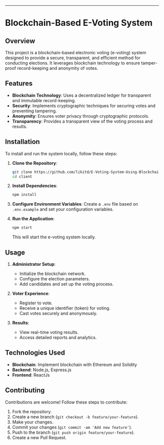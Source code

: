 
---

# Blockchain-Based E-Voting System

## Overview
This project is a blockchain-based electronic voting (e-voting) system designed to provide a secure, transparent, and efficient method for conducting elections. It leverages blockchain technology to ensure tamper-proof record-keeping and anonymity of votes.

## Features
- **Blockchain Technology**: Uses a decentralized ledger for transparent and immutable record-keeping.
- **Security**: Implements cryptographic techniques for securing votes and preventing tampering.
- **Anonymity**: Ensures voter privacy through cryptographic protocols.
- **Transparency**: Provides a transparent view of the voting process and results.

## Installation
To install and run the system locally, follow these steps:

1. **Clone the Repository**:
   ```bash
   git clone https://github.com/likitd/E-Voting-System-Using-Blockchain
   cd client
   ```

2. **Install Dependencies**:
   ```bash
   npm install
   ```

3. **Configure Environment Variables**:
   Create a `.env` file based on `.env.example` and set your configuration variables.

4. **Run the Application**:
   ```bash
   npm start
   ```
   This will start the e-voting system locally.

## Usage
1. **Administrator Setup**:
   - Initialize the blockchain network.
   - Configure the election parameters.
   - Add candidates and set up the voting process.

2. **Voter Experience**:
   - Register to vote.
   - Receive a unique identifier (token) for voting.
   - Cast votes securely and anonymously.

3. **Results**:
   - View real-time voting results.
   - Access detailed reports and analytics.

## Technologies Used
- **Blockchain**: Implement blockchain with Ethereum and Solidity
- **Backend**: Node.js, Express.js
- **Frontend**: ReactJs

## Contributing
Contributions are welcome! Follow these steps to contribute:

1. Fork the repository.
2. Create a new branch (`git checkout -b feature/your-feature`).
3. Make your changes.
4. Commit your changes (`git commit -am 'Add new feature'`).
5. Push to the branch (`git push origin feature/your-feature`).
6. Create a new Pull Request.
